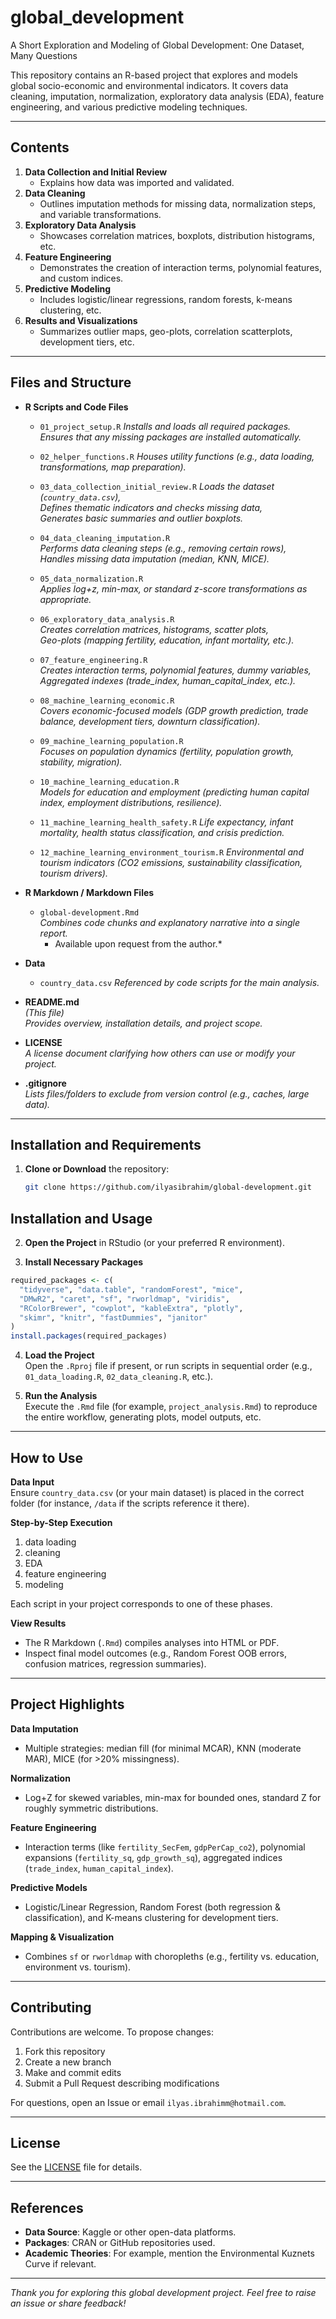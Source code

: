 # global_development
A Short Exploration and Modeling of Global Development: One Dataset, Many Questions

This repository contains an R-based project that explores and models global socio-economic and environmental indicators. It covers data cleaning, imputation, normalization, exploratory data analysis (EDA), feature engineering, and various predictive modeling techniques.

---

## Contents

1. **Data Collection and Initial Review**  
   - Explains how data was imported and validated.
2. **Data Cleaning**  
   - Outlines imputation methods for missing data, normalization steps, and variable transformations.
3. **Exploratory Data Analysis**  
   - Showcases correlation matrices, boxplots, distribution histograms, etc.
4. **Feature Engineering**  
   - Demonstrates the creation of interaction terms, polynomial features, and custom indices.
5. **Predictive Modeling**  
   - Includes logistic/linear regressions, random forests, k-means clustering, etc.
6. **Results and Visualizations**  
   - Summarizes outlier maps, geo-plots, correlation scatterplots, development tiers, etc.

---

## Files and Structure

- **R Scripts and Code Files**  
  - `01_project_setup.R` 
    *Installs and loads all required packages.*  
    *Ensures that any missing packages are installed automatically.*

  - `02_helper_functions.R` 
    *Houses utility functions (e.g., data loading, transformations, map preparation).*

  - `03_data_collection_initial_review.R`
    *Loads the dataset (`country_data.csv`),*  
    *Defines thematic indicators and checks missing data,*  
    *Generates basic summaries and outlier boxplots.*

  - `04_data_cleaning_imputation.R`  
    *Performs data cleaning steps (e.g., removing certain rows),*  
    *Handles missing data imputation (median, KNN, MICE).*

  - `05_data_normalization.R`  
    *Applies log+z, min-max, or standard z-score transformations as appropriate.*

  - `06_exploratory_data_analysis.R`  
    *Creates correlation matrices, histograms, scatter plots,*  
    *Geo-plots (mapping fertility, education, infant mortality, etc.).*

  - `07_feature_engineering.R`  
    *Creates interaction terms, polynomial features, dummy variables,*  
    *Aggregated indexes (trade_index, human_capital_index, etc.).*

  - `08_machine_learning_economic.R`  
    *Covers economic-focused models (GDP growth prediction, trade balance, development tiers, downturn classification).*

  - `09_machine_learning_population.R`  
    *Focuses on population dynamics (fertility, population growth, stability, migration).*

  - `10_machine_learning_education.R`  
    *Models for education and employment (predicting human capital index, employment distributions, resilience).*

  - `11_machine_learning_health_safety.R` 
    *Life expectancy, infant mortality, health status classification, and crisis prediction.*

  - `12_machine_learning_environment_tourism.R` 
    *Environmental and tourism indicators (CO2 emissions, sustainability classification, tourism drivers).*

- **R Markdown / Markdown Files**  
  - `global-development.Rmd`  
    *Combines code chunks and explanatory narrative into a single report.*
    * Available upon request from the author.*

- **Data**  
  - `country_data.csv` 
    *Referenced by code scripts for the main analysis.*

- **README.md**  
  *(This file)*  
  *Provides overview, installation details, and project scope.*

- **LICENSE**  
  *A license document clarifying how others can use or modify your project.*

- **.gitignore**  
  *Lists files/folders to exclude from version control (e.g., caches, large data).*

---

## Installation and Requirements

1. **Clone or Download** the repository:
   ```bash
   git clone https://github.com/ilyasibrahim/global-development.git

## Installation and Usage

2. **Open the Project** in RStudio (or your preferred R environment).

3. **Install Necessary Packages**  

```r
required_packages <- c(
  "tidyverse", "data.table", "randomForest", "mice", 
  "DMwR2", "caret", "sf", "rworldmap", "viridis", 
  "RColorBrewer", "cowplot", "kableExtra", "plotly",
  "skimr", "knitr", "fastDummies", "janitor"
)
install.packages(required_packages)
```
4. **Load the Project**  
Open the `.Rproj` file if present, or run scripts in sequential order (e.g., `01_data_loading.R`, `02_data_cleaning.R`, etc.).

5. **Run the Analysis**  
Execute the `.Rmd` file (for example, `project_analysis.Rmd`) to reproduce the entire workflow, generating plots, model outputs, etc.

---

## How to Use

**Data Input**  
Ensure `country_data.csv` (or your main dataset) is placed in the correct folder (for instance, `/data` if the scripts reference it there).

**Step-by-Step Execution**  
1. data loading  
2. cleaning  
3. EDA  
4. feature engineering  
5. modeling  

Each script in your project corresponds to one of these phases.

**View Results**  
- The R Markdown (`.Rmd`) compiles analyses into HTML or PDF.  
- Inspect final model outcomes (e.g., Random Forest OOB errors, confusion matrices, regression summaries).

---

## Project Highlights

**Data Imputation**  
- Multiple strategies: median fill (for minimal MCAR), KNN (moderate MAR), MICE (for >20% missingness).

**Normalization**  
- Log+Z for skewed variables, min-max for bounded ones, standard Z for roughly symmetric distributions.

**Feature Engineering**  
- Interaction terms (like `fertility_SecFem`, `gdpPerCap_co2`), polynomial expansions (`fertility_sq`, `gdp_growth_sq`), aggregated indices (`trade_index`, `human_capital_index`).

**Predictive Models**  
- Logistic/Linear Regression, Random Forest (both regression & classification), and K-means clustering for development tiers.

**Mapping & Visualization**  
- Combines `sf` or `rworldmap` with choropleths (e.g., fertility vs. education, environment vs. tourism).

---

## Contributing

Contributions are welcome. To propose changes:
1. Fork this repository
2. Create a new branch
3. Make and commit edits
4. Submit a Pull Request describing modifications

For questions, open an Issue or email `ilyas.ibrahimm@hotmail.com`.

---

## License

See the [LICENSE](https://github.com/ilyasibrahim/global-development/blob/main/LICENSE.txt) file for details.

---

## References

- **Data Source**: Kaggle or other open-data platforms.  
- **Packages**: CRAN or GitHub repositories used.  
- **Academic Theories**: For example, mention the Environmental Kuznets Curve if relevant.

---

_Thank you for exploring this global development project. Feel free to raise an issue or share feedback!_



